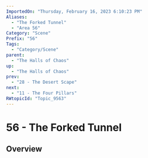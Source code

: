 ```yaml
---
ImportedOn: "Thursday, February 16, 2023 6:10:23 PM"
Aliases:
  - "The Forked Tunnel"
  - "Area 56"
Category: "Scene"
Prefix: "56"
Tags:
  - "Category/Scene"
parent:
  - "The Halls of Chaos"
up:
  - "The Halls of Chaos"
prev:
  - "28 - The Desert Scape"
next:
  - "11 - The Four Pillars"
RWtopicId: "Topic_9563"
---
```

# 56 - The Forked Tunnel
## Overview
